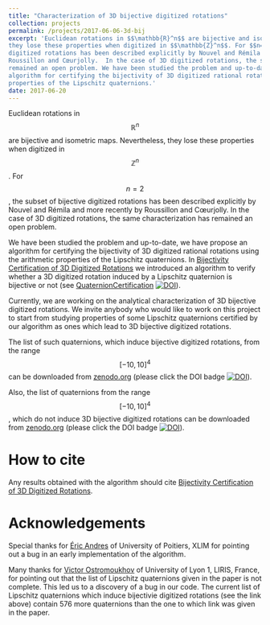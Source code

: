 ```yaml
---
title: "Characterization of 3D bijective digitized rotations"
collection: projects
permalink: /projects/2017-06-06-3d-bij
excerpt: 'Euclidean rotations in $$\mathbb{R}^n$$ are bijective and isometric maps. Nevertheless,
they lose these properties when digitized in $$\mathbb{Z}^n$$. For $$n=2$$, the subset of bijective
digitized rotations has been described explicitly by Nouvel and Rémila and more recently by
Roussillon and Cœurjolly.  In the case of 3D digitized rotations, the same characterization has
remained an open problem. We have been studied the problem and up-to-date, we have proposed an
algorithm for certifying the bijectivity of 3D digitized rational rotations using the arithmetic
properties of the Lipschitz quaternions.'
date: 2017-06-20
---
```

Euclidean rotations in $$\mathbb{R}^n$$ are bijective and isometric maps. Nevertheless, they lose
these properties when digitized in $$\mathbb{Z}^n$$. For $$n=2$$, the subset of bijective digitized
rotations has been described explicitly by Nouvel and Rémila and more recently by Roussillon and
Cœurjolly.  In the case of 3D digitized rotations, the same characterization has remained an open
problem.  

We have been studied the problem and up-to-date, we have propose an algorithm for certifying the
bijectivity of 3D digitized rational rotations using the arithmetic properties of the Lipschitz
quaternions.  In [Bijectivity Certification of 3D Digitized
Rotations](../publication/2016-06-02-bijectivity-certification-of-3d-digitized-rotations) we
introduced an algorithm to verify whether a 3D digitized rotation induced by a Lipschitz quaternion
is bijective or not (see [QuaternionCertification](../software/2016-quaternion-cert)
[![DOI](https://zenodo.org/badge/DOI/10.5281/zenodo.814569.svg)](https://doi.org/10.5281/zenodo.814569)).

Currently, we are working on the analytical characterization of 3D bijective digitized rotations. We
invite anybody who would like to work on this project to start from studying properties of some
Lipschitz quaternions certified by our algorithm as ones which lead to 3D bijective digitized
rotations. 

The list of such quaternions, which induce bijective digitized rotations, from the range
$$[-10,10]^4$$ can be downloaded from [zenodo.org](https://doi.org/10.5281/zenodo.814552) (please
click the DOI badge
[![DOI](https://zenodo.org/badge/DOI/10.5281/zenodo.814552.svg)](https://doi.org/10.5281/zenodo.814552)).

Also, the list of quaternions from the range $$[-10,10]^4$$, which do not induce 3D bijective
digitized rotations can be downloaded from [zenodo.org](https://doi.org/10.5281/zenodo.814607)
(please click the DOI badge
[![DOI](https://zenodo.org/badge/DOI/10.5281/zenodo.814607.svg)](https://doi.org/10.5281/zenodo.814607)).



How to cite
====

Any results obtained with the algorithm should cite [Bijectivity Certification of 3D Digitized
Rotations](../publication/2016-06-02-bijectivity-certification-of-3d-digitized-rotations).


Acknowledgements
====

Special thanks for [Éric Andres](https://xlim-sic.labo.univ-poitiers.fr/andres/index.php?lang=en) of
University of Poitiers, XLIM for pointing out a bug in an early implementation of the algorithm.

Many thanks for [Victor Ostromoukhov](http://liris.cnrs.fr/victor.ostromoukhov/) of University of
Lyon 1, LIRIS, France, for pointing out that the list of Lipschitz quaternions given in the paper is
not complete. This led us to a discovery of a bug in our code. The current list of Lipschitz
quaternions which induce bijectivie digitized rotations (see the link above) contain 576 more
quaternions than the one to which link was given in the paper.

